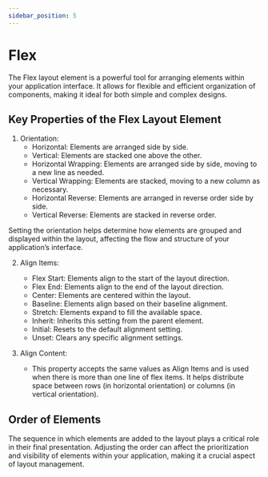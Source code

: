 ```yaml
---
sidebar_position: 5
---
```


# Flex

The Flex layout element is a powerful tool for arranging elements within your application interface. It allows for flexible and efficient organization of components, making it ideal for both simple and complex designs.

## Key Properties of the Flex Layout Element

1. Orientation:
    - Horizontal: Elements are arranged side by side.
    - Vertical: Elements are stacked one above the other.
    - Horizontal Wrapping: Elements are arranged side by side, moving to a new line as needed.
    - Vertical Wrapping: Elements are stacked, moving to a new column as necessary.
    - Horizontal Reverse: Elements are arranged in reverse order side by side.
    - Vertical Reverse: Elements are stacked in reverse order.

Setting the orientation helps determine how elements are grouped and displayed within the layout, affecting the flow and structure of your application’s interface.

2. Align Items:

    - Flex Start: Elements align to the start of the layout direction.
    - Flex End: Elements align to the end of the layout direction.
    - Center: Elements are centered within the layout.
    - Baseline: Elements align based on their baseline alignment.
    - Stretch: Elements expand to fill the available space.
    - Inherit: Inherits this setting from the parent element.
    - Initial: Resets to the default alignment setting.
    - Unset: Clears any specific alignment settings.

3. Align Content:
    - This property accepts the same values as Align Items and is used when there is more than one line of flex items. It helps distribute space between rows (in horizontal orientation) or columns (in vertical orientation).

## Order of Elements

The sequence in which elements are added to the layout plays a critical role in their final presentation. Adjusting the order can affect the prioritization and visibility of elements within your application, making it a crucial aspect of layout management.

